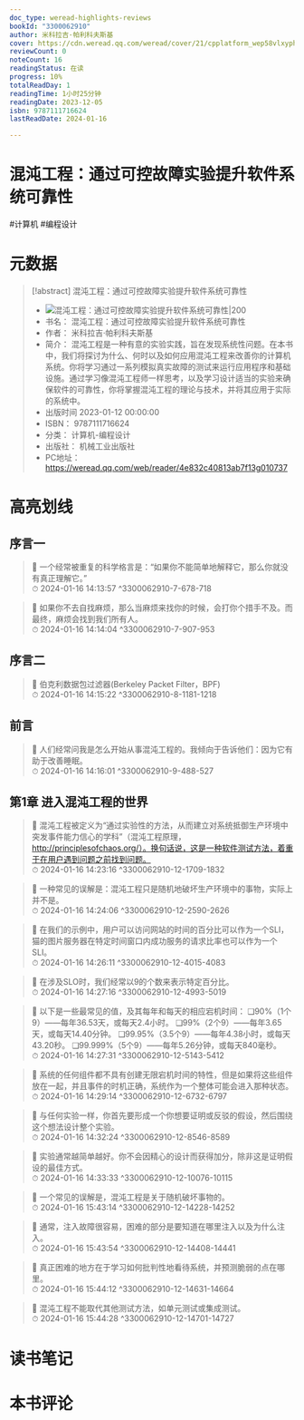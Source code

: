 ```yaml
---
doc_type: weread-highlights-reviews
bookId: "3300062910"
author: 米科拉吉·帕利科夫斯基
cover: https://cdn.weread.qq.com/weread/cover/21/cpplatform_wep58vlxyph6i1xcoxwif4/t7_cpplatform_wep58vlxyph6i1xcoxwif41688090284.jpg
reviewCount: 0
noteCount: 16
readingStatus: 在读
progress: 10%
totalReadDay: 1
readingTime: 1小时25分钟
readingDate: 2023-12-05
isbn: 9787111716624
lastReadDate: 2024-01-16

---
```

# 混沌工程：通过可控故障实验提升软件系统可靠性

#计算机 #编程设计

# 元数据
> [!abstract] 混沌工程：通过可控故障实验提升软件系统可靠性
> - ![ 混沌工程：通过可控故障实验提升软件系统可靠性|200](https://cdn.weread.qq.com/weread/cover/21/cpplatform_wep58vlxyph6i1xcoxwif4/t7_cpplatform_wep58vlxyph6i1xcoxwif41688090284.jpg)
> - 书名： 混沌工程：通过可控故障实验提升软件系统可靠性
> - 作者： 米科拉吉·帕利科夫斯基
> - 简介： 混沌工程是一种有意的实验实践，旨在发现系统性问题。在本书中，我们将探讨为什么、何时以及如何应用混沌工程来改善你的计算机系统。你将学习通过一系列模拟真实故障的测试来运行应用程序和基础设施。通过学习像混沌工程师一样思考，以及学习设计适当的实验来确保软件的可靠性，你将掌握混沌工程的理论与技术，并将其应用于实际的系统中。
> - 出版时间 2023-01-12 00:00:00
> - ISBN： 9787111716624
> - 分类： 计算机-编程设计
> - 出版社： 机械工业出版社
> - PC地址：https://weread.qq.com/web/reader/4e832c40813ab7f13g010737

# 高亮划线

## 序言一

> 📌 一个经常被重复的科学格言是：“如果你不能简单地解释它，那么你就没有真正理解它。”  
> ⏱ 2024-01-16 14:13:57 ^3300062910-7-678-718

> 📌 如果你不去自找麻烦，那么当麻烦来找你的时候，会打你个措手不及。而最终，麻烦会找到我们所有人。  
> ⏱ 2024-01-16 14:14:04 ^3300062910-7-907-953

## 序言二

> 📌 伯克利数据包过滤器(Berkeley Packet Filter，BPF)  
> ⏱ 2024-01-16 14:15:22 ^3300062910-8-1181-1218

## 前言

> 📌 人们经常问我是怎么开始从事混沌工程的。我倾向于告诉他们：因为它有助于改善睡眠。  
> ⏱ 2024-01-16 14:16:01 ^3300062910-9-488-527

## 第1章 进入混沌工程的世界

> 📌 混沌工程被定义为“通过实验性的方法，从而建立对系统抵御生产环境中突发事件能力信心的学科”（混沌工程原理，http://principlesofchaos.org/）。换句话说，这是一种软件测试方法，着重于在用户遇到问题之前找到问题。  
> ⏱ 2024-01-16 14:23:16 ^3300062910-12-1709-1832

> 📌 一种常见的误解是：混沌工程只是随机地破坏生产环境中的事物，实际上并不是。  
> ⏱ 2024-01-16 14:24:06 ^3300062910-12-2590-2626

> 📌 在我们的示例中，用户可以访问网站的时间的百分比可以作为一个SLI，猫的图片服务器在特定时间窗口内成功服务的请求比率也可以作为一个SLI。  
> ⏱ 2024-01-16 14:26:11 ^3300062910-12-4015-4083

> 📌 在涉及SLO时，我们经常以9的个数来表示特定百分比。  
> ⏱ 2024-01-16 14:27:16 ^3300062910-12-4993-5019

> 📌 以下是一些最常见的值，及其每年和每天的相应宕机时间：
❑90%（1个9）——每年36.53天，或每天2.4小时。
❑99%（2个9）——每年3.65天，或每天14.40分钟。
❑99.95%（3.5个9）——每年4.38小时，或每天43.20秒。
❑99.999%（5个9）——每年5.26分钟，或每天840毫秒。  
> ⏱ 2024-01-16 14:27:31 ^3300062910-12-5143-5412

> 📌 系统的任何组件都不具有创建无限宕机时间的特性，但是如果将这些组件放在一起，并且事件的时机正确，系统作为一个整体可能会进入那种状态。  
> ⏱ 2024-01-16 14:29:14 ^3300062910-12-6732-6797

> 📌 与任何实验一样，你首先要形成一个你想要证明或反驳的假设，然后围绕这个想法设计整个实验。  
> ⏱ 2024-01-16 14:32:24 ^3300062910-12-8546-8589

> 📌 实验通常越简单越好。你不会因精心的设计而获得加分，除非这是证明假设的最佳方式。  
> ⏱ 2024-01-16 14:33:33 ^3300062910-12-10076-10115

> 📌 一个常见的误解是，混沌工程是关于随机破坏事物的。  
> ⏱ 2024-01-16 15:43:14 ^3300062910-12-14228-14252

> 📌 通常，注入故障很容易，困难的部分是要知道在哪里注入以及为什么注入。  
> ⏱ 2024-01-16 15:43:54 ^3300062910-12-14408-14441

> 📌 真正困难的地方在于学习如何批判性地看待系统，并预测脆弱的点在哪里。  
> ⏱ 2024-01-16 15:44:12 ^3300062910-12-14631-14664

> 📌 混沌工程不能取代其他测试方法，如单元测试或集成测试。  
> ⏱ 2024-01-16 15:44:28 ^3300062910-12-14701-14727



# 读书笔记



# 本书评论
